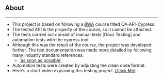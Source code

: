 ## About
---
- This project is based on following a <a href="https://buildwithangga.com/kelas/qa-engineer-api-testing-with-cypress" target="_blank">BWA</a> course titled QA-API-Cypress.
- The tested API is the property of the course, so it cannot be attached.
- The tests carried out consist of manual tests [Docs Testing] and automation tests with the cypress tool.
- Although this was the result of the course, the project was developed further. The test documentation was made more detailed by following many industry standard references.
  - <a href="https://www.google.com" target="_blank">'as soon as possible'</a>
- Automation tests were created by adjusting the clean code format.
- Here's a short video explaining this testing project. <a href="https://www.youtube.com" target="_blank">[Click Me]</a>